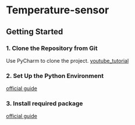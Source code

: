 # Temperature-sensor
## Getting Started
### 1. Clone the Repository from Git
Use PyCharm to clone the project.
[youtube_tutorial](https://www.youtube.com/watch?v=OkN-yr2ZTpQ)

### 2. Set Up the Python Environment
[official guide](https://www.jetbrains.com/help/pycharm/configuring-python-interpreter.html)

### 3. Install required package
[official guide](https://www.jetbrains.com/help/pycharm/managing-dependencies.html#revert-ignored)
